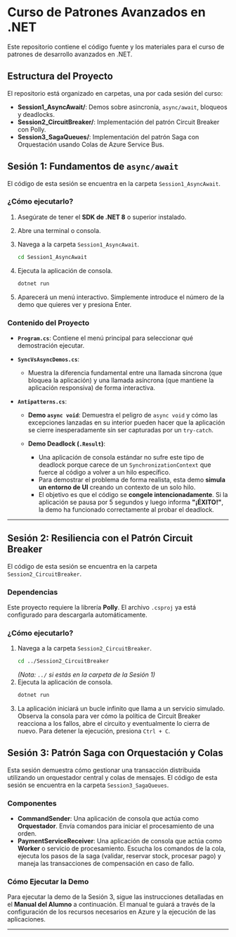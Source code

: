 # Curso de Patrones Avanzados en .NET

Este repositorio contiene el código fuente y los materiales para el curso de patrones de desarrollo avanzados en .NET.

## Estructura del Proyecto

El repositorio está organizado en carpetas, una por cada sesión del curso:

-   **Session1_AsyncAwait/**: Demos sobre asincronía, `async/await`, bloqueos y deadlocks.
-   **Session2_CircuitBreaker/**: Implementación del patrón Circuit Breaker con Polly.
-   **Session3_SagaQueues/**: Implementación del patrón Saga con Orquestación usando Colas de Azure Service Bus.


## Sesión 1: Fundamentos de `async/await`

El código de esta sesión se encuentra en la carpeta `Session1_AsyncAwait`.

### ¿Cómo ejecutarlo?

1.  Asegúrate de tener el **SDK de .NET 8** o superior instalado.
2.  Abre una terminal o consola.
3.  Navega a la carpeta `Session1_AsyncAwait`.

    ```bash
    cd Session1_AsyncAwait
    ```
4.  Ejecuta la aplicación de consola.

    ```bash
    dotnet run
    ```
5.  Aparecerá un menú interactivo. Simplemente introduce el número de la demo que quieres ver y presiona Enter.

### Contenido del Proyecto

*   **`Program.cs`**: Contiene el menú principal para seleccionar qué demostración ejecutar.

*   **`SyncVsAsyncDemos.cs`**:
    *   Muestra la diferencia fundamental entre una llamada síncrona (que bloquea la aplicación) y una llamada asíncrona (que mantiene la aplicación responsiva) de forma interactiva.

*   **`Antipatterns.cs`**:
    *   **Demo `async void`**: Demuestra el peligro de `async void` y cómo las excepciones lanzadas en su interior pueden hacer que la aplicación se cierre inesperadamente sin ser capturadas por un `try-catch`.
    *   **Demo Deadlock (`.Result`)**:
    
        *   Una aplicación de consola estándar no sufre este tipo de deadlock porque carece de un `SynchronizationContext` que fuerce al código a volver a un hilo específico.
        *   Para demostrar el problema de forma realista, esta demo **simula un entorno de UI** creando un contexto de un solo hilo.
        *   El objetivo es que el código se **congele intencionadamente**. Si la aplicación se pausa por 5 segundos y luego informa **"¡ÉXITO!"**, la demo ha funcionado correctamente al probar el deadlock.

---

## Sesión 2: Resiliencia con el Patrón Circuit Breaker

El código de esta sesión se encuentra en la carpeta `Session2_CircuitBreaker`.

### Dependencias

Este proyecto requiere la librería **Polly**. El archivo `.csproj` ya está configurado para descargarla automáticamente.

### ¿Cómo ejecutarlo?

1.  Navega a la carpeta `Session2_CircuitBreaker`.
    ```bash
    cd ../Session2_CircuitBreaker 
    ```
    *(Nota: `../` si estás en la carpeta de la Sesión 1)*
2.  Ejecuta la aplicación de consola.
    ```bash
    dotnet run
    ```
3.  La aplicación iniciará un bucle infinito que llama a un servicio simulado. Observa la consola para ver cómo la política de Circuit Breaker reacciona a los fallos, abre el circuito y eventualmente lo cierra de nuevo. Para detener la ejecución, presiona `Ctrl + C`.


## Sesión 3: Patrón Saga con Orquestación y Colas

Esta sesión demuestra cómo gestionar una transacción distribuida utilizando un orquestador central y colas de mensajes. El código de esta sesión se encuentra en la carpeta `Session3_SagaQueues`.

### Componentes

-   **CommandSender**: Una aplicación de consola que actúa como **Orquestador**. Envía comandos para iniciar el procesamiento de una orden.
-   **PaymentServiceReceiver**: Una aplicación de consola que actúa como **Worker** o servicio de procesamiento. Escucha los comandos de la cola, ejecuta los pasos de la saga (validar, reservar stock, procesar pago) y maneja las transacciones de compensación en caso de fallo.

### Cómo Ejecutar la Demo

Para ejecutar la demo de la Sesión 3, sigue las instrucciones detalladas en el **Manual del Alumno** a continuación. El manual te guiará a través de la configuración de los recursos necesarios en Azure y la ejecución de las aplicaciones.

---